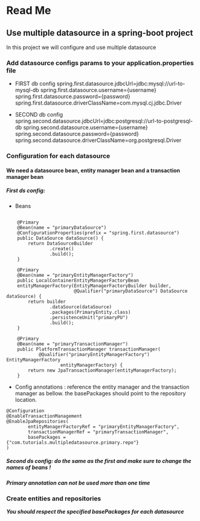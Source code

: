 # Read Me

## Use multiple datasource in a spring-boot project

In this project we will configure and use multiple datasource

### Add datasource configs params to your application.properties file

* FIRST db config spring.first.datasource.jdbcUrl=jdbc:mysql://url-to-mysql-db
  spring.first.datasource.username={username} spring.first.datasource.password={password}
  spring.first.datasource.driverClassName=com.mysql.cj.jdbc.Driver

* SECOND db config spring.second.datasource.jdbcUrl=jdbc:postgresql://url-to-postgresql-db
  spring.second.datasource.username={username} spring.second.datasource.password={password}
  spring.second.datasource.driverClassName=org.postgresql.Driver

### Configuration for each datasource

#### We need a datasource bean, entity manager bean and a transaction manager bean

##### First ds config:
* Beans
```
    
    @Primary
    @Bean(name = "primaryDataSource")
    @ConfigurationProperties(prefix = "spring.first.datasource")
    public DataSource dataSource() {
        return DataSourceBuilder
                .create()
                .build();
    }
    
    @Primary
    @Bean(name = "primaryEntityManagerFactory")
    public LocalContainerEntityManagerFactoryBean
    entityManagerFactory(EntityManagerFactoryBuilder builder,
                         @Qualifier("primaryDataSource") DataSource dataSource) {
        return builder
                .dataSource(dataSource)
                .packages(PrimaryEntity.class)
                .persistenceUnit("primaryPU")
                .build();
    }

    @Primary
    @Bean(name = "primaryTransactionManager")
    public PlatformTransactionManager transactionManager(
            @Qualifier("primaryEntityManagerFactory") EntityManagerFactory
                    entityManagerFactory) {
        return new JpaTransactionManager(entityManagerFactory);
    }

```

* Config annotations : reference the entity manager and the transaction manager as bellow.
the basePackages should point to the repository location.
```
@Configuration
@EnableTransactionManagement
@EnableJpaRepositories(
        entityManagerFactoryRef = "primaryEntityManagerFactory",
        transactionManagerRef = "primaryTransactionManager",
        basePackages = {"com.tutorials.multipledatasource.primary.repo"}
)
```

##### Second ds config: do the same as the first and make sure to change the names of beans !
***Primary annotation can not be used more than one time***

### Create entities and repositories
***You should respect the specified basePackages for each datasource***
